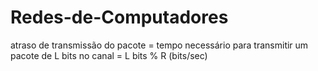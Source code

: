 # Redes-de-Computadores

atraso de transmissão do pacote  = tempo necessário para transmitir um pacote de L bits no canal = L bits % R (bits/sec)
